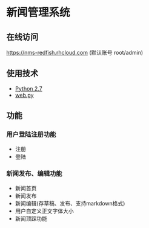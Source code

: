 # 新闻管理系统

## 在线访问

<https://nms-redfish.rhcloud.com>
(默认账号 root/admin)

## 使用技术

* [Python 2.7](http://www.python.org/)
* [web.py](http://webpy.org/)

## 功能
### 用户登陆注册功能
* 注册
* 登陆

### 新闻发布、编辑功能
* 新闻首页
* 新闻发布
* 新闻编辑(存草稿、发布、支持markdown格式)
* 用户自定义正文字体大小
* 新闻顶踩功能

